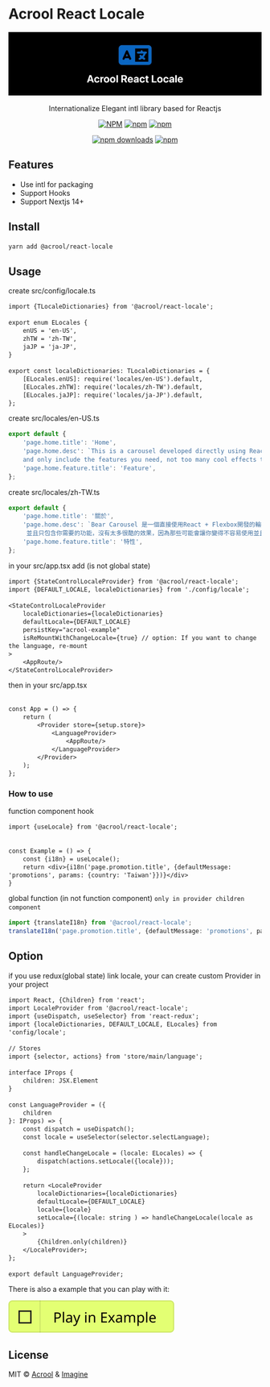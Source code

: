 # Acrool React Locale

<a href="https://acrool-react-locale.pages.dev/" title="Acrool React Locale - Internationalize Elegant intl library based for Reactjs">
    <img src="https://raw.githubusercontent.com/acrool/acrool-react-locale/main/example/public/og.webp" alt="Acrool React Locale Logo"/>
</a>

<p align="center">
    Internationalize Elegant intl library based for Reactjs
</p>

<div align="center">

[![NPM](https://img.shields.io/npm/v/@acrool/react-locale.svg?style=for-the-badge)](https://www.npmjs.com/package/@acrool/react-locale)
[![npm](https://img.shields.io/bundlejs/size/@acrool/react-locale?style=for-the-badge)](https://github.com/acrool/@acrool/react-locale/blob/main/LICENSE)
[![npm](https://img.shields.io/npm/l/@acrool/react-locale?style=for-the-badge)](https://github.com/acrool/react-locale/blob/main/LICENSE)

[![npm downloads](https://img.shields.io/npm/dm/@acrool/react-locale.svg?style=for-the-badge)](https://www.npmjs.com/package/@acrool/react-locale)
[![npm](https://img.shields.io/npm/dt/@acrool/react-locale.svg?style=for-the-badge)](https://www.npmjs.com/package/@acrool/react-locale)


</div>

## Features

- Use intl for packaging
- Support Hooks
- Support Nextjs 14+


## Install

```bash
yarn add @acrool/react-locale
```

## Usage

create src/config/locale.ts

```tsx
import {TLocaleDictionaries} from '@acrool/react-locale';

export enum ELocales {
    enUS = 'en-US',
    zhTW = 'zh-TW',
    jaJP = 'ja-JP',
}

export const localeDictionaries: TLocaleDictionaries = {
    [ELocales.enUS]: require('locales/en-US').default,
    [ELocales.zhTW]: require('locales/zh-TW').default,
    [ELocales.jaJP]: require('locales/ja-JP').default,
};
```

create src/locales/en-US.ts

```ts
export default {
    'page.home.title': 'Home',
    'page.home.desc': `This is a carousel developed directly using React + Flexbox (non-js secondary development package into React),<br/>
    and only include the features you need, not too many cool effects that might complicate your usage or create other weird issues.`,
    'page.home.feature.title': 'Feature',
};
```

create src/locales/zh-TW.ts

```ts
export default {
    'page.home.title': '關於',
    'page.home.desc': `Bear Carousel 是一個直接使用React + Flexbox開發的輪播套件 (非js二次開發包成React)，<br/>
     並且只包含你需要的功能，沒有太多很酷的效果，因為那些可能會讓你變得不容易使用並且產生其他奇怪的問題`,
    'page.home.feature.title': '特性',
};
```


in your src/app.tsx add  (is not global state)

```tsx
import {StateControlLocaleProvider} from '@acrool/react-locale';
import {DEFAULT_LOCALE, localeDictionaries} from './config/locale';

<StateControlLocaleProvider 
    localeDictionaries={localeDictionaries}
    defaultLocale={DEFAULT_LOCALE}
    persistKey="acrool-example"
    isReMountWithChangeLocale={true} // option: If you want to change the language, re-mount
>
    <AppRoute/>
</StateControlLocaleProvider>
```


then in your src/app.tsx

```tsx

const App = () => {
    return (
        <Provider store={setup.store}>
            <LanguageProvider>
                <AppRoute/>
            </LanguageProvider>
        </Provider>
    );
};
```


### How to use

function component hook

```tsx
import {useLocale} from '@acrool/react-locale';


const Example = () => {
    const {i18n} = useLocale();
    return <div>{i18n('page.promotion.title', {defaultMessage: 'promotions', params: {country: 'Taiwan'}})}</div>
}
```

global function (in not function component) `only in provider children component`

```ts
import {translateI18n} from '@acrool/react-locale';
translateI18n('page.promotion.title', {defaultMessage: 'promotions', params: {country: 'taiwan'}})
```


## Option

if you use redux(global state) link locale, your can create custom Provider in your project

```tsx
import React, {Children} from 'react';
import LocaleProvider from '@acrool/react-locale';
import {useDispatch, useSelector} from 'react-redux';
import {localeDictionaries, DEFAULT_LOCALE, ELocales} from 'config/locale';

// Stores
import {selector, actions} from 'store/main/language';

interface IProps {
    children: JSX.Element
}

const LanguageProvider = ({
    children
}: IProps) => {
    const dispatch = useDispatch();
    const locale = useSelector(selector.selectLanguage);

    const handleChangeLocale = (locale: ELocales) => {
        dispatch(actions.setLocale({locale}));
    };

    return <LocaleProvider
        localeDictionaries={localeDictionaries}
        defaultLocale={DEFAULT_LOCALE}
        locale={locale}
        setLocale={(locale: string ) => handleChangeLocale(locale as ELocales)}
    >
        {Children.only(children)}
    </LocaleProvider>;
};

export default LanguageProvider;

```


There is also a example that you can play with it:

[![Play react-editext-example](https://raw.githubusercontent.com/acrool/acrool-react-locale/main/play-in-example-button.svg)](https://acrool-react-locale.pages.dev)


## License

MIT © [Acrool](https://github.com/acrool) & [Imagine](https://github.com/imagine10255)
